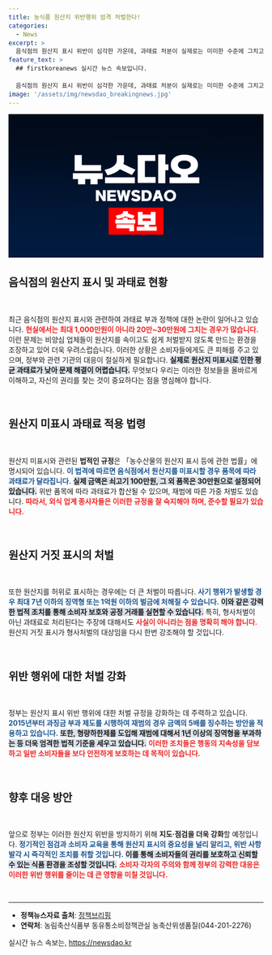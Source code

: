 ```yaml
---
title: 농식품 원산지 위반행위 엄격 처벌한다!
categories:
  - News
excerpt: >
  음식점의 원산지 표시 위반이 심각한 가운데, 과태료 처분이 실제로는 미미한 수준에 그치고 있습니다. 과태료가 아닌 형사처벌로 강력하게 대응해야 할 때입니다!
feature_text: >
  ## firstkoreanews 실시간 뉴스 속보입니다.

  음식점의 원산지 표시 위반이 심각한 가운데, 과태료 처분이 실제로는 미미한 수준에 그치고 있습니다. 과태료가 아닌 형사처벌로 강력하게 대응해야 할 때입니다!
image: '/assets/img/newsdao_breakingnews.jpg'
---
```


<p><img src="/assets/img/newsdao_breakingnews.jpg" alt="firstkoreanews 속보" /></p>

<h2 data-ke-size="size26">음식점의 원산지 표시 및 과태료 현황</h2>

<p data-ke-size="size16">&nbsp;</p>

<p data-ke-size="size16">최근 음식점의 원산지 표시와 관련하여 과태료 부과 정책에 대한 논란이 일어나고 있습니다. <b><span style="color: #ee2323;">현실에서는 최대 1,000만원이 아니라 20만~30만원에 그치는 경우가 많습니다.</span></b> 이런 문제는 비양심 업체들이 원산지를 속이고도 쉽게 처벌받지 않도록 만드는 환경을 조장하고 있어 더욱 우려스럽습니다. 이러한 상황은 소비자들에게도 큰 피해를 주고 있으며, 정부와 관련 기관의 대응이 절실하게 필요합니다. <b><span style="background-color: #21538527;">실제로 원산지 미표시로 인한 평균 과태료가 낮아 문제 해결이 어렵습니다.</span></b> 무엇보다 우리는 이러한 정보들을 올바르게 이해하고, 자신의 권리를 찾는 것이 중요하다는 점을 명심해야 합니다.</p>

<p data-ke-size="size16">&nbsp;</p>

<h2 data-ke-size="size26">원산지 미표시 과태료 적용 법령</h2>

<p data-ke-size="size16">&nbsp;</p>

<p data-ke-size="size16">원산지 미표시와 관련된 <b>법적인 규정</b>은 「농수산물의 원산지 표시 등에 관한 법률」에 명시되어 있습니다. <b><span style="color: #1a5490;">이 법격에 따르면 음식점에서 원산지를 미표시할 경우 품목에 따라 과태료가 달라집니다.</span></b> <b><span style="background-color: #21538527;">실제 금액은 쇠고기 100만원, 그 외 품목은 30만원으로 설정되어 있습니다.</span></b> 위반 품목에 따라 과태료가 합산될 수 있으며, 재범에 따른 가중 처벌도 있습니다. <b><span style="color: #ee2323;">따라서, 외식 업계 종사자들은 이러한 규정을 잘 숙지해야 하며, 준수할 필요가 있습니다.</span></b></p>

<p data-ke-size="size16">&nbsp;</p>

<h2 data-ke-size="size26">원산지 거짓 표시의 처벌</h2>

<p data-ke-size="size16">&nbsp;</p>

<p data-ke-size="size16">또한 원산지를 허위로 표시하는 경우에는 더 큰 처벌이 따릅니다. <b><span style="color: #1a5490;">사기 행위가 발생할 경우 최대 7년 이하의 징역형 또는 1억원 이하의 벌금에 처해질 수 있습니다.</span></b> <b><span style="background-color: #21538527;">이와 같은 강력한 법적 조치를 통해 소비자 보호와 공정 거래를 실현할 수 있습니다.</span></b> 특히, 형사처벌이 아닌 과태료로 처리된다는 주장에 대해서도 <b><span style="color: #ee2323;">사실이 아니라는 점을 명확히 해야 합니다.</span></b> 원산지 거짓 표시가 형사처벌의 대상임을 다시 한번 강조해야 할 것입니다.</p>

<p data-ke-size="size16">&nbsp;</p>

<h2 data-ke-size="size26">위반 행위에 대한 처벌 강화</h2>

<p data-ke-size="size16">&nbsp;</p>

<p data-ke-size="size16">정부는 원산지 표시 위반 행위에 대한 처벌 규정을 강화하는 데 주력하고 있습니다. <b><span style="color: #1a5490;">2015년부터 과징금 부과 제도를 시행하여 재범의 경우 금액의 5배를 징수하는 방안을 적용하고 있습니다.</span></b> <b><span style="background-color: #21538527;">또한, 형량하한제를 도입해 재범에 대해서 1년 이상의 징역형을 부과하는 등 더욱 엄격한 법적 기준을 세우고 있습니다.</span></b> <b><span style="color: #ee2323;">이러한 조치들은 행동의 지속성을 담보하고 일반 소비자들을 보다 안전하게 보호하는 데 목적이 있습니다.</span></b></p>

<p data-ke-size="size16">&nbsp;</p>

<h2 data-ke-size="size26">향후 대응 방안</h2>

<p data-ke-size="size16">&nbsp;</p>

<p data-ke-size="size16">앞으로 정부는 이러한 원산지 위반을 방지하기 위해 <b>지도·점검을 더욱 강화</b>할 예정입니다. <b><span style="color: #1a5490;">정기적인 점검과 소비자 교육을 통해 원산지 표시의 중요성을 널리 알리고, 위반 사항 발각 시 즉각적인 조치를 취할 것입니다.</span></b> <b><span style="background-color: #21538527;">이를 통해 소비자들의 권리를 보호하고 신뢰할 수 있는 식품 환경을 조성할 것입니다.</span></b> <b><span style="color: #ee2323;">소비자 각자의 주의와 함께 정부의 강력한 대응은 이러한 위반 행위를 줄이는 데 큰 영향을 미칠 것입니다.</span></b></p>

<p data-ke-size="size16">&nbsp;</p>

<hr>

<ul>
  <li><b>정책뉴스자료 출처</b>: <a href="https://https://www.korea.kr">정책브리핑</a></li>
  <li><b>연락처</b>: 농림축산식품부 동유통소비정책관실 농축산위생품질(044-201-2276)</li>
</ul>
실시간 뉴스 속보는, <a href="https://newsdao.kr" rel="dofollow">https://newsdao.kr</a>


